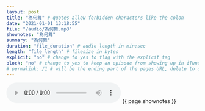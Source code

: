 ```yaml
---
layout: post
title: "為何舞" # quotes allow forbidden characters like the colon
date: "2021-01-01 13:18:55"
file: "/audio/為何舞.mp3"
shownotes: "為何舞"
summary: "為何舞"
duration: "file_duration" # audio length in min:sec
length: "file_length" # filesize in bytes
explicit: "no" # change to yes to flag with the explicit tag
block: "no" # change to yes to keep an episode from showing up in iTunes
# permalink: /1 # will be the ending part of the pages URL, delete to default to the title
---
```


<audio controls>
<source src="{{site.url}}{{site.baseurl}}{{ page.file }}" type="audio/x-mp3">
Your browser does not support the audio element.
</audio>
{{ page.shownotes }}
